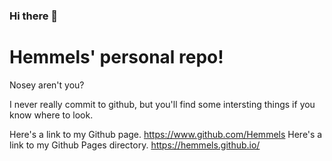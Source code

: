 ### Hi there 👋

<!--
**Hemmels/Hemmels** is a ✨ _special_ ✨ repository because its `README.md` (this file) appears on your GitHub profile.

Here are some ideas to get you started:

- 🔭 I’m currently working on ...
-->
# Hemmels' personal repo!

Nosey aren't you?

I never really commit to github, but you'll find some intersting things if you know where to look.

Here's a link to my Github page. https://www.github.com/Hemmels
Here's a link to my Github Pages directory. https://hemmels.github.io/
